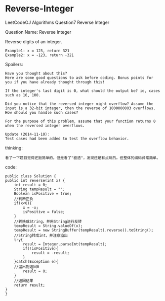# Reverse-Integer
LeetCodeOJ Algorithms Question7 Reverse Integer

Question Name: Reverse Integer

Reverse digits of an integer.

````
Example1: x = 123, return 321
Example2: x = -123, return -321
````
Spoilers:

	Have you thought about this?
	Here are some good questions to ask before coding. Bonus points for you if you have already thought through this!
	
	If the integer's last digit is 0, what should the output be? ie, cases such as 10, 100.

	Did you notice that the reversed integer might overflow? Assume the input is a 32-bit integer, then the reverse of 1000000003 overflows. How should you handle such cases?

	For the purpose of this problem, assume that your function returns 0 when the reversed integer overflows.

	Update (2014-11-10):
	Test cases had been added to test the overflow behavior.

thinking:

	看了一下题目觉得还挺简单的，但是看了"剧透"，发现还是有点坑的。但整体的编码异常简单。
	
	
code:
	
	public class Solution {
    public int reverse(int x) {
        int result = 0;
        String tempResult = "";
        Boolean isPositive = true;
        //判断正负
        if(x<0){
            x = -x;
            isPositive = false;
        }
        //转换成String，并用String进行反转
        tempResult = String.valueOf(x);
        tempResult = new StringBuffer(tempResult).reverse().toString();
        //String转成int，并注意溢出
        try{
            result = Integer.parseInt(tempResult);
            if(!isPositive){
                result = -result;
            }
        }catch(Exception e){
        //溢出则返回0
            result = 0;
        }
        //返回结果
        return result;
    }
	}
